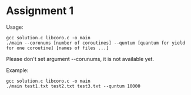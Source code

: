 # Assignment 1
Usage:
```
gcc solution.c libcoro.c -o main
./main --coronums [number of coroutines] --quntum [quantum for yield for one coroutine] [names of files ...]
```
Please don't set argument --corunums, it is not available yet.


Example:
```
gcc solution.c libcoro.c -o main
./main test1.txt test2.txt test3.txt --quntum 10000

```
